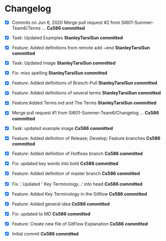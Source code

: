 # Changelog
- [X]  Commits on Jun 6, 2020
Merge pull request #2 from SI601-Summer-Team6/Terms …
**Cs586 committed** 

- [X] Task: Updated Examples
**StanleyTarsiSun committed**

- [X] Feature: Added definitions from remote add ~end
**StanleyTarsiSun committed**

- [X] Task: Updated image
**StanleyTarsiSun committed**

- [X] Fix: miss spelling
**StanleyTarsiSun committed** 

- [X] Feature: Added definitions of Branch-Pull
**StanleyTarsiSun committed**


- [X] Feature: Added definitions of several terms
**StanleyTarsiSun committed**

- [X] Feature:Added Terms.md and The Terms
**StanleyTarsiSun committed** 

- [X] Merge pull request #1 from SI601-Summer-Team6/Changelog …
**Cs586 committed**

- [X] Task: updated example image
**Cs586 committed**

- [X] Feature: Added definition of Release; Develop; Feature branches
**Cs586 committed**

- [X] Feature: Added definition of Hotfixes branch
**Cs586 committed**

- [X] Fix: updated key words into bold
**Cs586 committed**

- [X] Feature: Added definition of master branch
**Cs586 committed**

- [X] Fix：Updated ' Key Terminology...’ into head
**Cs586 committed**

- [X] Feature: Added Key Terminology in the Gitflow
**Cs586 committed**

- [X] Feature: Added general idea
**Cs586 committed**

- [X] Fix: updated to MD
**Cs586 committed** 

- [X] Feature: Create new file of GitFlow Explanation
**Cs586 committed**  

- [X] Initial commit
**Cs586 committed**
